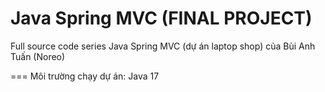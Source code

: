 # Java Spring MVC (FINAL PROJECT)
Full source code series Java Spring MVC (dự án laptop shop) của Bùi Anh Tuấn (Noreo)

===
Môi trường chạy dự án: Java 17

